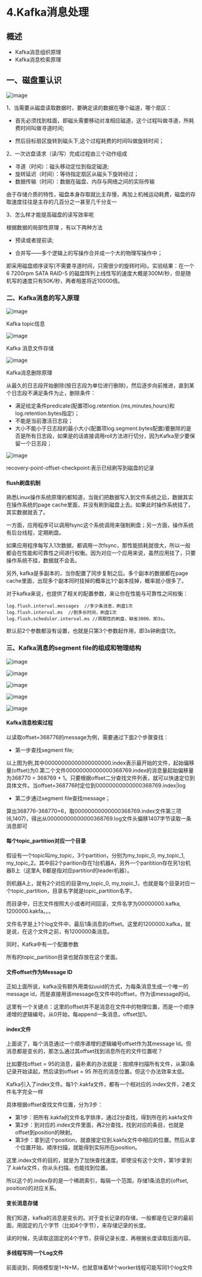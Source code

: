 # 4.Kafka消息处理

## 概述

* Kafka消息组织原理
* Kafka消息检索原理



## 一、磁盘重认识

![image](https://github.com/csy512889371/learnDoc/blob/master/image/2018/kafka/15.png)


1、当需要从磁盘读取数据时，要确定读的数据在哪个磁道，哪个扇区：

* 首先必须找到柱面，即磁头需要移动对准相应磁道，这个过程叫做寻道，所耗费时间叫做寻道时间;

* 然后目标扇区旋转到磁头下,这个过程耗费的时间叫做旋转时间；


2、一次访盘请求（读/写）完成过程由三个动作组成


* 寻道（时间）：磁头移动定位到指定磁道;
* 旋转延迟（时间）：等待指定扇区从磁头下旋转经过；
* 数据传输（时间）：数据在磁盘、内存与网络之间的实际传输

由于存储介质的特性，磁盘本身存取就比主存慢，再加上机械运动耗费，磁盘的存取速度往往是主存的几百分之一甚至几千分支一


3、怎么样才能提高磁盘的读写效率呢



根据数据的局部性原理 ，有以下两种方法

* 预读或者提前读;

* 合并写——多个逻辑上的写操作合并成一个大的物理写操作中；

即采用磁盘顺序读写(不需要寻道时间，只需很少的旋转时间)。实验结果：在一个6 7200rpm SATA RAID-5 的磁盘阵列上线性写的速度大概是300M/秒，但是随机写的速度只有50K/秒，两者相差将近10000倍。


### 二、Kafka消息的写入原理


![image](https://github.com/csy512889371/learnDoc/blob/master/image/2018/kafka/16.png)


Kafka topic信息


![image](https://github.com/csy512889371/learnDoc/blob/master/image/2018/kafka/17.png)


Kafka 消息文件存储

![image](https://github.com/csy512889371/learnDoc/blob/master/image/2018/kafka/18.png)


Kafka消息删除原理

从最久的日志段开始删除(按日志段为单位进行删除)，然后逐步向前推进，直到某个日志段不满足条件为止，删除条件：

* 满足给定条件predicate(配置项log.retention.{ms,minutes,hours}和log.retention.bytes指定)；
* 不能是当前激活日志段；
* 大小不能小于日志段的最小大小(配置项log.segment.bytes配置)要删除的是否是所有日志段，如果是的话直接调用roll方法进行切分，因为Kafka至少要保留一个日志段；


![image](https://github.com/csy512889371/learnDoc/blob/master/image/2018/kafka/19.png)

recovery-point-offset-checkpoint:表示已经刷写到磁盘的记录


#### flush刷盘机制

熟悉Linux操作系统原理的都知道，当我们把数据写入到文件系统之后，数据其实在操作系统的page cache里面，并没有刷到磁盘上去。如果此时操作系统挂了，其实数据就丢了。

一方面，应用程序可以调用fsync这个系统调用来强制刷盘；另一方面，操作系统有后台线程，定期刷盘。

如果应用程序每写入1次数据，都调用一次fsync，那性能损耗就很大，所以一般都会在性能和可靠性之间进行权衡。因为对应一个应用来说，虽然应用挂了，只要操作系统不挂，数据就不会丢。

另外, kafka是多副本的，当你配置了同步复制之后。多个副本的数据都在page cache里面，出现多个副本同时挂掉的概率比1个副本挂掉，概率就小很多了。

对于kafka来说，也提供了相关的配置参数，来让你在性能与可靠性之间权衡：


```
log.flush.interval.messages  //多少条消息，刷盘1次
log.flush.interval.ms  //割多长时间，刷盘1次
log.flush.scheduler.interval.ms //周期性的刷盘，缺省3000，即3s。
```

默认前2个参数都没有设置，也就是只第3个参数起作用，即3s钟刷盘1次。


### 三、Kafka消息的segment file的组成和物理结构


![image](https://github.com/csy512889371/learnDoc/blob/master/image/2018/kafka/20.png)


![image](https://github.com/csy512889371/learnDoc/blob/master/image/2018/kafka/21.png)


![image](https://github.com/csy512889371/learnDoc/blob/master/image/2018/kafka/22.png)


![image](https://github.com/csy512889371/learnDoc/blob/master/image/2018/kafka/23.png)


![image](https://github.com/csy512889371/learnDoc/blob/master/image/2018/kafka/24.png)


#### Kafka消息检索过程

以读取offset=368776的message为例，需要通过下面2个步骤查找：

* 第一步查找segment file;

以上图为例,其中00000000000000000000.index表示最开始的文件，起始偏移量(offset)为0.第二个文件00000000000000368769.index的消息量起始偏移量为368770 = 368769 + 1。只要根据offset二分查找文件列表，就可以快速定位到具体文件。当offset=368776时定位到00000000000000368769.index|log

* 第二步通过segment file查找message；

算出368776-368770=6，取00000000000000368769.index文件第三项(6,1407)，得出从00000000000000368769.log文件头偏移1407字节读取一条消息即可




#### 每个topic_partition对应一个目录

假设有一个topic叫my_topic，3个partition，分别为my_topic_0, my_topic_1, my_topic_2。其中前2个parition存在1台机器A，另外一个paritition存在另1台机器B上（这里A, B都是指对应partition的leader机器）。

则机器A上，就有2个对应的目录my_topic_0, my_topic_1，也就是每个目录对应一个topic_partition，目录名字就是topic_partition名字。

而目录中，日志文件按照大小或者时间回滚，文件名字为00000000.kafka, 1200000.kakfa。。。

文件名字是上1个log文件中，最后1条消息的offset。这里的1200000.kafka，就是说，在这个文件之前，有1200000条消息。

同时，Kafka中有一个配置参数

所有的topic_partition目录也就存放在这个里面。


#### 文件offset作为Message ID


正如上面所说，kafka没有额外用类似uuid的方式，为每条消息生成一个唯一的message id，而是直接用该message在文件中的offset，作为该message的id。

这里有一个关键点：这里的offset并不是消息在文件中的物理位置，而是一个顺序递增的逻辑编号。从0开始，每append一条消息，offset加1。

#### index文件

上面说了，每个消息通过一个顺序递增的逻辑编号offset作为其message Id。但消息都是变长的，那怎么通过其offset找到消息所在的文件位置呢？

比如要找offset = 95的消息，最朴素的办法就是：按顺序扫描所有文件，从第0条记录开始读起，然后读到offset = 95 所在的消息位置。但这个办法效率太低。

Kafka引入了index文件。每1个.kakfa文件，都有一个相对应的.index文件，2者文件名字完全一样



具体根据offset查找文件位置，分为3步： 


* 第1步：把所有.kakfa的文件名字排序，通过2分查找，得到所在的.kakfa文件 
* 第2步：到对应的.index文件里面，再2分查找，找到对应的条目，也就是offset到position的映射。 
* 第3步：拿到这个position，就直接定位到.kakfa文件中相应的位置。然后从拿个位置开始，顺序扫描，就能得到实际所在position。

这里.index文件的目的，就是为了加快查找速度。即使没有这个文件，第1步拿到了.kakfa文件，你从头扫描，也能找到位置。

所以这个的.index存的是一个稀疏索引，每隔一个范围，存储1条消息的(offset, position)的对应关系。


#### 变长消息存储

我们知道，kafka的消息是变长的。对于变长记录的存储，一般都是在记录的最前面，用固定的几个字节（比如4个字节），来存储记录的长度。

读的时候，先读取这固定的4个字节，获得记录长度，再根据长度读取后面内容。


#### 多线程写同一个Log文件

前面说到，网络模型是1+N+M，也就意味着M个worker线程可能写同1个log文件








